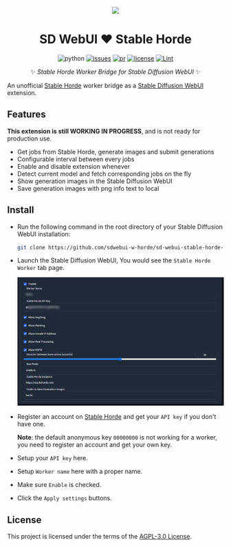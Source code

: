 <p align="center">
  <img src="./logo.png" width="256px"></img>
</p>

<div align="center">

# SD WebUI ❤️ Stable Horde

![python](https://img.shields.io/badge/python-3.10-blue)
[![issues](https://img.shields.io/github/issues/sdwebui-w-horde/sd-webui-stable-horde-worker)](https://github.com/sdwebui-w-horde/sd-webui-stable-horde-worker/issues)
[![pr](https://img.shields.io/github/issues-pr/sdwebui-w-horde/sd-webui-stable-horde-worker)](https://github.com/sdwebui-w-horde/sd-webui-stable-horde-worker/pulls)
[![license](https://img.shields.io/github/license/sdwebui-w-horde/sd-webui-stable-horde-worker)](LICENSE)
[![Lint](https://github.com/sdwebui-w-horde/sd-webui-stable-horde-worker/actions/workflows/lint.yml/badge.svg)](https://github.com/sdwebui-w-horde/sd-webui-stable-horde-worker/actions/workflows/lint.yml)

✨ *Stable Horde Worker Bridge for Stable Diffusion WebUI* ✨

</div>

An unofficial [Stable Horde](https://stablehorde.net/) worker bridge as a [Stable Diffusion WebUI](https://github.com/AUTOMATIC1111/stable-diffusion-webui) extension.

## Features

**This extension is still WORKING IN PROGRESS**, and is not ready for production use.

- Get jobs from Stable Horde, generate images and submit generations
- Configurable interval between every jobs
- Enable and disable extension whenever
- Detect current model and fetch corresponding jobs on the fly
- Show generation images in the Stable Diffusion WebUI
- Save generation images with png info text to local

## Install

- Run the following command in the root directory of your Stable Diffusion WebUI installation:

  ```bash
  git clone https://github.com/sdwebui-w-horde/sd-webui-stable-horde-worker.git extensions/stable-horde-worker
  ```

- Launch the Stable Diffusion WebUI, You would see the `Stable Horde Worker` tab page.

  ![settings](./screenshots/settings.png)

- Register an account on [Stable Horde](https://stablehorde.net/) and get your `API key` if you don't have one.

  **Note**: the default anonymous key `00000000` is not working for a worker, you need to register an account and get your own key.

- Setup your `API key` here.
- Setup `Worker name` here with a proper name.
- Make sure `Enable` is checked.
- Click the `Apply settings` buttons.


## License

This project is licensed under the terms of the [AGPL-3.0 License](LICENSE).
